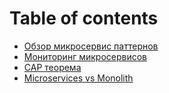 # Table of contents

* [Обзор микросервис паттернов](README.md)
* [Мониторинг микросервисов](monitoring-mikroservisov.md)
* [CAP теорема](cap-teorema.md)
* [Microservices vs Monolith](microservices-vs-monolith.md)
